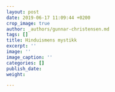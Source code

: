 ```yaml
---
layout: post
date: 2019-06-17 11:09:44 +0200
crop_image: true
author: _authors/gunnar-christensen.md
tags: []
title: Hinduismens mystikk
excerpt: ''
image: ''
image_caption: ''
categories: []
publish_date: 
weight: 

---
```

